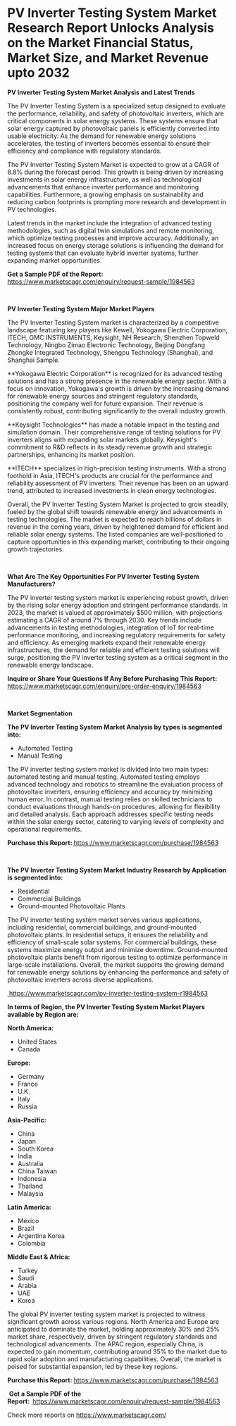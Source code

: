 <p><h1>PV Inverter Testing System Market Research Report Unlocks Analysis on the Market Financial Status, Market Size, and Market Revenue upto 2032</h1></p><p><strong>PV Inverter Testing System Market Analysis and Latest Trends</strong></p>
<p><p>The PV Inverter Testing System is a specialized setup designed to evaluate the performance, reliability, and safety of photovoltaic inverters, which are critical components in solar energy systems. These systems ensure that solar energy captured by photovoltaic panels is efficiently converted into usable electricity. As the demand for renewable energy solutions accelerates, the testing of inverters becomes essential to ensure their efficiency and compliance with regulatory standards.</p><p>The PV Inverter Testing System Market is expected to grow at a CAGR of 8.8% during the forecast period. This growth is being driven by increasing investments in solar energy infrastructure, as well as technological advancements that enhance inverter performance and monitoring capabilities. Furthermore, a growing emphasis on sustainability and reducing carbon footprints is prompting more research and development in PV technologies. </p><p>Latest trends in the market include the integration of advanced testing methodologies, such as digital twin simulations and remote monitoring, which optimize testing processes and improve accuracy. Additionally, an increased focus on energy storage solutions is influencing the demand for testing systems that can evaluate hybrid inverter systems, further expanding market opportunities.</p></p>
<p><strong>Get a Sample PDF of the Report:&nbsp;</strong> <a href="https://www.marketscagr.com/enquiry/request-sample/1984563?utm_campaign=2796&utm_medium=2&utm_source=Github&utm_content=ia&utm_term=02032025&utm_id=pv-inverter-testing-system">https://www.marketscagr.com/enquiry/request-sample/1984563</a></p>
<p>&nbsp;</p>
<p><strong>PV Inverter Testing System Major Market Players</strong></p>
<p><p>The PV Inverter Testing System market is characterized by a competitive landscape featuring key players like Kewell, Yokogawa Electric Corporation, ITECH, GMC INSTRUMENTS, Keysight, NH Research, Shenzhen Topweld Technology, Ningbo Zimao Electronic Technology, Beijing Dongfang Zhongke Integrated Technology, Shengpu Technology (Shanghai), and Shanghai Sample.</p><p>**Yokogawa Electric Corporation** is recognized for its advanced testing solutions and has a strong presence in the renewable energy sector. With a focus on innovation, Yokogawa's growth is driven by the increasing demand for renewable energy sources and stringent regulatory standards, positioning the company well for future expansion. Their revenue is consistently robust, contributing significantly to the overall industry growth.</p><p>**Keysight Technologies** has made a notable impact in the testing and simulation domain. Their comprehensive range of testing solutions for PV inverters aligns with expanding solar markets globally. Keysight's commitment to R&D reflects in its steady revenue growth and strategic partnerships, enhancing its market position.</p><p>**ITECH** specializes in high-precision testing instruments. With a strong foothold in Asia, ITECH's products are crucial for the performance and reliability assessment of PV inverters. Their revenue has been on an upward trend, attributed to increased investments in clean energy technologies.</p><p>Overall, the PV Inverter Testing System Market is projected to grow steadily, fueled by the global shift towards renewable energy and advancements in testing technologies. The market is expected to reach billions of dollars in revenue in the coming years, driven by heightened demand for efficient and reliable solar energy systems. The listed companies are well-positioned to capture opportunities in this expanding market, contributing to their ongoing growth trajectories.</p></p>
<p>&nbsp;</p>
<p><strong>What Are The Key Opportunities For PV Inverter Testing System Manufacturers?</strong></p>
<p><p>The PV inverter testing system market is experiencing robust growth, driven by the rising solar energy adoption and stringent performance standards. In 2023, the market is valued at approximately $500 million, with projections estimating a CAGR of around 7% through 2030. Key trends include advancements in testing methodologies, integration of IoT for real-time performance monitoring, and increasing regulatory requirements for safety and efficiency. As emerging markets expand their renewable energy infrastructures, the demand for reliable and efficient testing solutions will surge, positioning the PV inverter testing system as a critical segment in the renewable energy landscape.</p></p>
<p><strong>Inquire or Share Your Questions If Any Before Purchasing This Report:</strong> <a href="https://www.marketscagr.com/enquiry/pre-order-enquiry/1984563?utm_campaign=2796&utm_medium=2&utm_source=Github&utm_content=ia&utm_term=02032025&utm_id=pv-inverter-testing-system">https://www.marketscagr.com/enquiry/pre-order-enquiry/1984563</a></p>
<p>&nbsp;</p>
<p><strong>Market Segmentation</strong></p>
<p><strong>The PV Inverter Testing System Market Analysis by types is segmented into:</strong></p>
<p><ul><li>Automated Testing</li><li>Manual Testing</li></ul></p>
<p><p>The PV inverter testing system market is divided into two main types: automated testing and manual testing. Automated testing employs advanced technology and robotics to streamline the evaluation process of photovoltaic inverters, ensuring efficiency and accuracy by minimizing human error. In contrast, manual testing relies on skilled technicians to conduct evaluations through hands-on procedures, allowing for flexibility and detailed analysis. Each approach addresses specific testing needs within the solar energy sector, catering to varying levels of complexity and operational requirements.</p></p>
<p><strong>Purchase this Report:&nbsp;</strong><a href="https://www.marketscagr.com/purchase/1984563?utm_campaign=2796&utm_medium=2&utm_source=Github&utm_content=ia&utm_term=02032025&utm_id=pv-inverter-testing-system">https://www.marketscagr.com/purchase/1984563</a></p>
<p>&nbsp;</p>
<p><strong>The PV Inverter Testing System Market Industry Research by Application is segmented into:</strong></p>
<p><ul><li>Residential</li><li>Commercial Buildings</li><li>Ground-mounted Photovoltaic Plants</li></ul></p>
<p><p>The PV inverter testing system market serves various applications, including residential, commercial buildings, and ground-mounted photovoltaic plants. In residential setups, it ensures the reliability and efficiency of small-scale solar systems. For commercial buildings, these systems maximize energy output and minimize downtime. Ground-mounted photovoltaic plants benefit from rigorous testing to optimize performance in large-scale installations. Overall, the market supports the growing demand for renewable energy solutions by enhancing the performance and safety of photovoltaic inverters across diverse applications.</p></p>
<p><a href="https://www.marketscagr.com/pv-inverter-testing-system-r1984563?utm_campaign=2796&utm_medium=2&utm_source=Github&utm_content=ia&utm_term=02032025&utm_id=pv-inverter-testing-system">&nbsp;https://www.marketscagr.com/pv-inverter-testing-system-r1984563</a></p>
<p><strong>In terms of Region, the PV Inverter Testing System Market Players available by Region are:</strong></p>
<p>
    <p> <strong> North America: </strong>
        <ul>
            <li>United States</li>
            <li>Canada</li>
        </ul>
        </p> 
    <p> <strong> Europe: </strong>
        <ul>
            <li>Germany</li>
            <li>France</li>
            <li>U.K.</li>
            <li>Italy</li>
            <li>Russia</li>
        </ul>
        </p> 
    <p> <strong> Asia-Pacific: </strong>
        <ul>
            <li>China</li>
            <li>Japan</li>
            <li>South Korea</li>
            <li>India</li>
            <li>Australia</li>
            <li>China Taiwan</li>
            <li>Indonesia</li>
            <li>Thailand</li>
            <li>Malaysia</li>
        </ul>
        </p> 
    <p> <strong> Latin America: </strong>
        <ul>
            <li>Mexico</li>
            <li>Brazil</li>
            <li>Argentina Korea</li>
            <li>Colombia</li>
        </ul>
        </p> 
    <p> <strong> Middle East & Africa: </strong>
        <ul>
            <li>Turkey</li>
            <li>Saudi</li>
            <li>Arabia</li>
            <li>UAE</li>
            <li>Korea</li>
        </ul>
    </p>
    </p>
<p><p>The global PV inverter testing system market is projected to witness significant growth across various regions. North America and Europe are anticipated to dominate the market, holding approximately 30% and 25% market share, respectively, driven by stringent regulatory standards and technological advancements. The APAC region, especially China, is expected to gain momentum, contributing around 35% to the market due to rapid solar adoption and manufacturing capabilities. Overall, the market is poised for substantial expansion, led by these key regions.</p></p>
<p><strong>Purchase this Report: </strong><a href="https://www.marketscagr.com/purchase/1984563?utm_campaign=2796&utm_medium=2&utm_source=Github&utm_content=ia&utm_term=02032025&utm_id=pv-inverter-testing-system">https://www.marketscagr.com/purchase/1984563</a></p>
<p>&nbsp;<strong>Get a Sample PDF of the Report:&nbsp;&nbsp;</strong><a href="https://www.marketscagr.com/enquiry/request-sample/1984563?utm_campaign=2796&utm_medium=2&utm_source=Github&utm_content=ia&utm_term=02032025&utm_id=pv-inverter-testing-system">https://www.marketscagr.com/enquiry/request-sample/1984563</a></p>
<p><strong></strong></p>
<p>Check more reports on <a href="https://www.marketscagr.com/?utm_campaign=2796&utm_medium=2&utm_source=Github&utm_content=ia&utm_term=02032025&utm_id=pv-inverter-testing-system">https://www.marketscagr.com/</a></p>